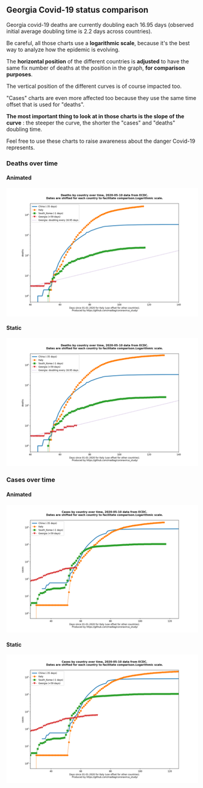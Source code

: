 ## Georgia Covid-19 status comparison 

Georgia covid-19 deaths are currently doubling each 16.95 days (observed initial average doubling time is 2.2 days across countries).



Be careful, all those charts use a **logarithmic scale**, because it's the best way to analyze how the epidemic is evolving.
 
The **horizontal position** of the different countries is **adjusted** to have the same fix number of deaths at the position in the graph, **for comparison purposes**.

The vertical position of the different curves is of course impacted too.

"Cases" charts are even more affected too because they use the same time offset that is used for "deaths".

**The most important thing to look at in those charts is the slope of the curve** : the steeper the curve, the shorter the "cases" and "deaths" doubling time.

Feel free to use these charts to raise awareness about the danger Covid-19 represents. 


 
### Deaths over time
 
#### Animated
![Georgia covid-19 deaths animated chart](https://raw.githubusercontent.com/madlag/coronavirus_study/master/notebooks/graphs/2020-05-10/countries/Georgia/2020-05-10_Georgia_deaths.gif "Georgia covid-19 deaths animated chart")   
 
#### Static
![Georgia covid-19 deaths static chart](https://raw.githubusercontent.com/madlag/coronavirus_study/master/notebooks/graphs/2020-05-10/countries/Georgia/2020-05-10_Georgia_deaths.png "Georgia covid-19 deaths static chart")   

 
### Cases over time
 
#### Animated
![Georgia covid-19 cases animated chart](https://raw.githubusercontent.com/madlag/coronavirus_study/master/notebooks/graphs/2020-05-10/countries/Georgia/2020-05-10_Georgia_cases.gif "Georgia covid-19 cases animated chart")   
 
#### Static
![Georgia covid-19 cases static chart](https://raw.githubusercontent.com/madlag/coronavirus_study/master/notebooks/graphs/2020-05-10/countries/Georgia/2020-05-10_Georgia_cases.png "Georgia covid-19 cases static chart")   

